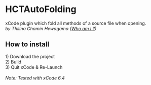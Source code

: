 # HCTAutoFolding
xCode plugin which fold all methods of a source file when opening.
<br/>
<i>by Thilina Chamin Hewagama 
(<a href="http://stackoverflow.com/users/1716859/thilina-ch%C3%A1min-hewagama">Who am I ?</a>)
</i>
<br/>
<h2>How to install</h2>
1) Download the project<br/>
2) Build<br/>
3) Quit xCode & Re-Launch<br/>

<br/>
<i>Note: Tested with xCode 6.4</i>


